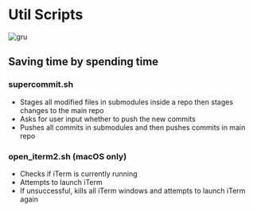 # Util Scripts
![gru](https://user-images.githubusercontent.com/57238401/178754680-49abe4ef-c94a-43ad-8627-f8d515634c6c.jpg)
## Saving time by spending time
### supercommit.sh
- Stages all modified files in submodules inside a repo then stages changes to the main repo 
- Asks for user input whether to push the new commits
- Pushes all commits in submodules and then pushes commits in main repo

### open_iterm2.sh (macOS only)
- Checks if iTerm is currently running
- Attempts to launch iTerm
- If unsuccessful, kills all iTerm windows and attempts to launch iTerm again 
